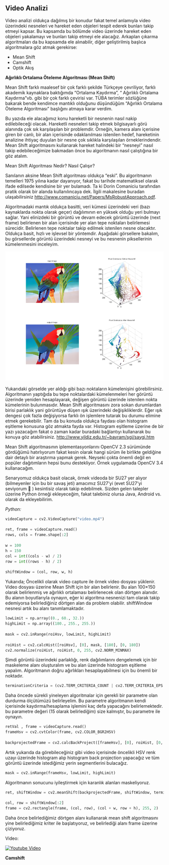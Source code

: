 
**Video Analizi** 
-----------------

Video analizi oldukça dağılmış bir konudur fakat temel anlamıyla video üzerindeki nesneleri ve hareket eden objeleri tespit ederek bunları takip etmeyi kapsar. Bu kapsamda bu bölümde video üzerinde hareket eden objeleri yakalamayı ve bunları takip etmeyi ele alacağız. Arkaplan çıkarma algoritmaları da bu kapsamda ele alınabilir, diğer geliştirilmiş başlıca algoritmalara göz atmak gerekirse:

* Mean Shift
* Camshift
* Optik Akış


**Ağırlıklı Ortalama Öteleme Algoritması (Mean Shift)**

Mean Shift farklı maalesef bir çok farklı şekilde Türkçeye çevriliyor, farklı akademik kaynaklara baktığımda “Ortalama Kaydırma”, “ Ağırlıklı Ortalama Kaydırma”vb. gibi bir çok farklı çevirisi var. TÜBA terimler sözlüğüne bakarak bende kendimce mantıklı olduğunu düşündüğüm “Ağırlıklı Ortalama Öteleme Algoritması” başlığını atmaya karar verdim.

Bu yazıda ele alacağımız konu hareketli bir nesnenin nasıl nakip edilebileceği olacak. Hareketli nesneleri takip etmek bilgisayarlı görü alanında çok sık karşılaşılan bir problemdir. Örneğin, kamera alanı içerisine giren bir canlı, bir alan içerisinde odaklanılması istenilen hedef, hareketinin analizine ihtiyaç duyulan bir nesne çok sıklıkla karşılaşılan örneklerindendir. Mean Shift algoritmasını kullanarak hareket halindeki bir “nesneyi” nasıl takip edebileceğimize bakmadan önce bu algoritmanın nasıl çalıştığına bir göz atalım.

Mean Shift Algoritması Nedir? Nasıl Çalışır?


Sanılanın aksine Mean Shift algoritması oldukça “eski”. Bu algoritmanın temelleri 1975 yılına kadar dayanıyor, fakat bu tarihde matematiksel olarak ifade edilsede kendisine bir yer bulamadı. Ta ki Dorin Comaniciu tarafından pratik olarak bir alanda kullanılıncaya dek.  İlgili makalesine buradan ulaşabilirsiniz http://www.comaniciu.net/Papers/MsRobustApproach.pdf.

Algoritmadaki mantık oldukça basitti, veri kümesi üzerindeki veri (bazı kaynaklarda nokta olarak geçer) dağılımının en yüksek olduğu yeri bulmayı sağlar. Yani elinizdeki bir görüntü ve devam edecek görüntü üzerinde (next frame) belirlenen bir alan içerisinde yer alan tepe noktaları belirlemesi sürecidir. Belirlenen tepe noktalar takip edilmek istenilen nesne olacaktır. Oldukça basit, hızlı ve işlevsel bir yöntemdir. Aşağıdaki görsellere bakalım, bu görsellerde görüntü üzerindeki nesneyi ve bu nesnenin piksellerinin kümelenmesini inceleyim.


![MeanShift](static/meanshift.png)

Yukarıdaki görselde yer aldığı gibi bazı noktaların kümelenişini görebilirsiniz. Algoritmanın yaptığıda bu tepe noktalardaki kümelenmeleri her görüntü üzerinde yeniden hesaplayarak, değişen görüntü üzerinde istenilen nokta kümelerinin bulunmasıdır. Mean Shift algoritmasını zora sokan durumlardan birisi parlaklık yani görüntüye düşen ışık üzerindeki değişikliklerdir. Eğer ışık dengesi çok fazla değişiyorsa farklı ön işlemlere tutarak bu durumu elimine etmek gerekebilir. Tam da bu konuda oldukça faydası olan histogram eşitleme konusuna göz atmakta fayda var. Histogram eşitleme üzerine de bir yazı yazacağım fakat o zaman kadar buradaki bağlantıyı kullanarak bu konuya göz atabilirsiniz. http://www.yildiz.edu.tr/~bayram/sgi/saygi.htm


Mean Shift algoritmasının iplementasyonlarını OpenCV 2.3 sürümünde gördüğümü hatırlıyorum fakat kesin olarak hangi sürüm ile birlikte geldiğine dair detaylı bir araştırma yapmak gerek. Neyseki çokta önemli değil en popüler dağıtımların hepsi bunu destekliyor. Örnek uygulamada OpenCV 3.4 kullanacağım.

Senaryomuz oldukça basit olacak, örnek videoda bir SU27 yer alıyor (bilmeyenler için bu bir savaş jeti) amacımız SU27’yi (evet SU27’yi seviyorum 🙂 ) kesintisiz olarak takip edebilmek. Sizden gelen talepler üzerine Python örneği ekleyeceğim, fakat talebiniz olursa Java, Android vs. olarak da ekleyebilirim.


*Python:*
```Python
videoCapture = cv2.VideoCapture("video.mp4")

ret, frame = videoCapture.read()
rows, cols = frame.shape[:2]

w = 100
h = 150
col = int((cols - w) / 2)
row = int((rows - h) / 2)

shiftWindow = (col, row, w, h)
```

Yukarıda; Öncelikli olarak video capture ile örnek video dosyası yüklenir. Video dosyası üzerine Mean Shift için bir alan belirlenir. Bu alan 100×150 olarak belirlenmiş ve ağırlıklı ortalaması belirlenecek olan dörtgen alanıdır. Bu alanın boyutlarıyla oynayın, eğer ki algoritma nesnenizi tam olarak takip edemiyorsa belirlediğiniz dörtgen alan da problem olabilir. shiftWindow nesnesi artık bu alanı tanımlamaktadır.

```Python
lowLimit = np.array((0., 60., 32.))
highLimit = np.array((180., 255., 255.))

mask = cv2.inRange(roiHsv, lowLimit, highLimit)

roiHist = cv2.calcHist([roiHsv], [0], mask, [180], [0, 180])
cv2.normalize(roiHist, roiHist, 0, 255, cv2.NORM_MINMAX)
```

Şimdi görüntü üzerindeki parlaklığı, renk dağılımlarını dengelemek için bir maskeleme alanı oluşturalım ve bu alan üzerinde histogram eşitleme yapalım. Algoritmanın doğru ağırlıkları hesaplayabilmesi için bu önemli bir noktadır.

```Python
terminationCriteria = (cv2.TERM_CRITERIA_COUNT | cv2.TERM_CRITERIA_EPS , 15, 1)
```

Daha öncede sürekli yineleyen algoritmalar için gerekli bir parametre olan durdurma ölçütümüzü belirleyelim. Bu parametre algoritmanın kendi içerisinde kaydırma/hesaplama işlemini kaç defa yapacağını belirlemektedir. bu parametre değeri (15 olarak belirlediğim) size kalmıştır, bu parametre ile oynayın.

```Python
retVal , frame = videoCapture.read()
frameHsv = cv2.cvtColor(frame, cv2.COLOR_BGR2HSV)

backprojectedFrame = cv2.calcBackProject([frameHsv], [0], roiHist, [0, 180], 1)
```

Artık yukarıda da görebileceğiniz gibi video içerisinde öncelikli  HSV  renk uzayı üzerinde histogram alıp histogram back projection yapacağız ve tüm görüntü üzerinde istediğimiz yerin segmentlerini bulacağız.

```Python
mask = cv2.inRange(frameHsv, lowLimit, highLimit)
```

Algoritmanın sonucunu iyileştirmek için karanlık alanları maskeliyoruz.

```Python
ret, shiftWindow = cv2.meanShift(backprojectedFrame, shiftWindow, terminationCriteria)

col, row = shiftWindow[:2]
frame = cv2.rectangle(frame, (col, row), (col + w, row + h), 255, 2)
```
Daha önce belirlediğimiz dörtgen alanı kullanarak mean shift algoritmasını yine belirlediğimiz kriter ile başlatıyoruz, ve belirlediği alanı frame üzerine çiziyoruz.

Video:

[![Youtube Video](http://img.youtube.com/vi/9qzaBzmmL7s/0.jpg)](https://youtu.be/9qzaBzmmL7s)


**Camshift**